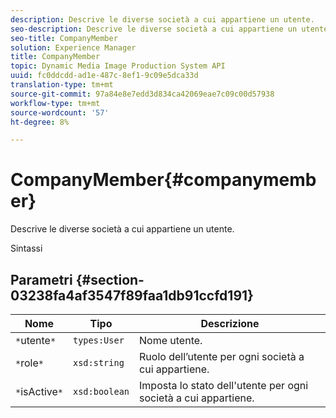 ```yaml
---
description: Descrive le diverse società a cui appartiene un utente.
seo-description: Descrive le diverse società a cui appartiene un utente.
seo-title: CompanyMember
solution: Experience Manager
title: CompanyMember
topic: Dynamic Media Image Production System API
uuid: fc0ddcdd-ad1e-487c-8ef1-9c09e5dca33d
translation-type: tm+mt
source-git-commit: 97a84e8e7edd3d834ca42069eae7c09c00d57938
workflow-type: tm+mt
source-wordcount: '57'
ht-degree: 8%

---
```



# CompanyMember{#companymember}

Descrive le diverse società a cui appartiene un utente.

Sintassi

## Parametri {#section-03238fa4af3547f89faa1db91ccfd191}

| Nome | Tipo | Descrizione |
|---|---|---|
| `*`utente`*` | `types:User` | Nome utente. |
| `*`role`*` | `xsd:string` | Ruolo dell’utente per ogni società a cui appartiene. |
| `*`isActive`*` | `xsd:boolean` | Imposta lo stato dell&#39;utente per ogni società a cui appartiene. |

